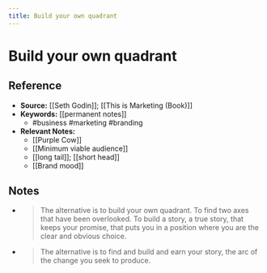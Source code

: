 ```yaml
---
title: Build your own quadrant
---
```

# Build your own quadrant
## Reference
- **Source:** [[Seth Godin]]; [[This is Marketing (Book)]]
- **Keywords:** [[permanent notes]]
	- #business #marketing #branding
- **Relevant Notes:**
	- [[Purple Cow]]
	- [[Minimum viable audience]]
	- [[long tail]]; [[short head]]
	- [[Brand mood]]
## Notes
- >The alternative is to build your own quadrant. To find two axes that have been overlooked. To build a story, a true story, that keeps your promise, that puts you in a position where you are the clear and obvious choice.
- >The alternative is to find and build and earn your story, the arc of the change you seek to produce.

